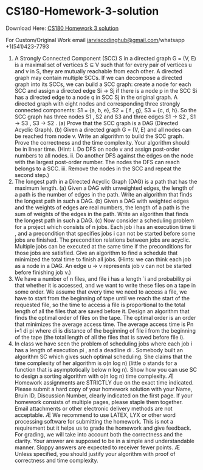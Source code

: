 # CS180-Homework-3-solution

Download Here: [CS180 Homework 3 solution](https://jarviscodinghub.com/assignment/cs180-homework-3-solution/)

For Custom/Original Work email jarviscodinghub@gmail.com/whatsapp +1(541)423-7793

1. A Strongly Connected Component (SCC) S in a directed graph G = (V, E) is a maximal set of vertices S ⊆ V such that
for every pair of vertices u and v in S, they are mutually reachable from each other. A directed graph may contain
multiple SCCs. If we can decompose a directed graph into its SCCs, we can build a SCC graph: create a node for
each SCC and assign a directed edge Si → Sj
if there is a node p in the SCC Si has a directed edge to a node q in
SCC Sj
in the original graph.
A directed graph with eight nodes and corresponding three strongly connected components: S1 = {a, b, e}, S2 = { f , g}, S3 = {c, d, h}. So the
SCC graph has three nodes S1
, S2 and S3 and three edges S1 → S2
, S1 →
S3
, S3 → S2
.
(a) Prove that the SCC graph is a DAG (Directed Acyclic Graph).
(b) Given a directed graph G = (V, E) and all nodes can be reached from node v. Write an algorithm to build the
SCC graph. Prove the correctness and the time complexity. Your algorithm should be in linear time.
(Hint:
i. Do DFS on node v and assign post-order numbers to all nodes.
ii. Do another DFS against the edges on the node with the largest post-order number. The nodes the DFS can
reach belongs to a SCC.
iii. Remove the nodes in the SCC and repeat the second step.)
2. The longest path in a Directed Acyclic Graph (DAG) is a path that has the maximum length.
(a) Given a DAG with unweighted edges, the length of a path is the number of edges in the path. Write an algorithm
that finds the longest path in such a DAG.
(b) Given a DAG with weighted edges and the weights of edges are real numbers, the length of a path is the sum
of weights of the edges in the path. Write an algorithm that finds the longest path in such a DAG.
(c) Now consider a scheduling problem for a project which consists of n jobs. Each job i has an execution time
ti
, and a precondition that specifies jobs i can not be started before some jobs are finished. The precondition
relations between jobs are acyclic. Multiple jobs can be executed at the same time if the preconditions for those
jobs are satisfied. Give an algorithm to find a schedule that minimized the total time to finish all jobs. (Hints:
we can think each job as a node in a DAG. An edge u → v represents job v can not be started before finishing
job v.)
3. We have a number of n files, and file i has a length `i and probability pi
that whether it is accessed, and we want to
write these files on a tape in some order. We assume that every time we need to access a file, we have to start from
the beginning of tape until we reach the start of the requested file, so the time to access a file is proportional to the
total length of all the files that are saved before it. Design an algorithm that finds the optimal order of files on the
tape. The optimal order is an order that minimizes the average access time. The average access time is Pn
i=1
di pi
where di
is distance of the beginning of file i from the beginning of the tape (the total length of all the files that is
saved before file i).
4. In class we have seen the problem of scheduling jobs where each job i has a length of execution pi
, and a deadline
di
. Somebody built an algorithm SC which gives such optimal scheduling. She claims that the time complexity of
her algorithm is o(n log n) (little o stands for a function that is asymptotically below n log n). Show how you can use
SC to design a sorting algorithm with o(n log n) time complexity.
Æ Homework assignments are STRICTLY due on the exact time indicated. Please submit a hard copy of your homework
solution with your Name, Bruin ID, Discussion Number, clearly indicated on the first page. If your homework
consists of multiple pages, please staple them together. Email attachments or other electronic delivery methods are
not acceptable.
Æ We recommend to use LATEX, LYX or other word processing software for submitting the homework. This is not a
requirement but it helps us to grade the homework and give feedback. For grading, we will take into account both
the correctness and the clarity. Your answer are supposed to be in a simple and understandable manner. Sloppy
answers are expected to receiver fewer points.
Æ Unless specified, you should justify your algorithm with proof of correctness and time complexity.

